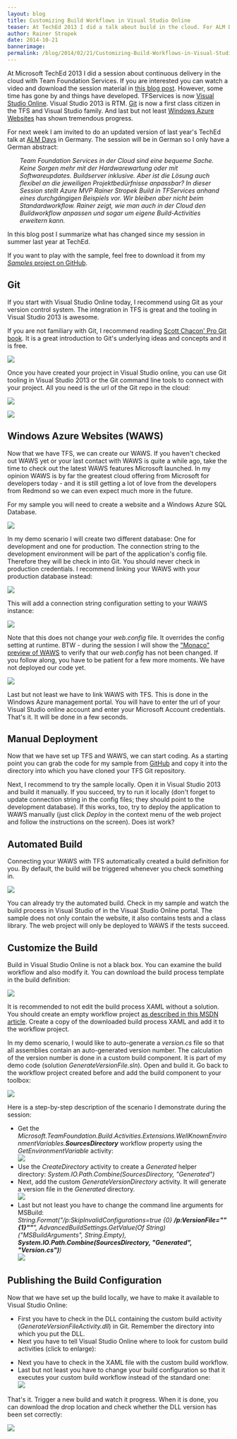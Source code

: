 ```yaml
---
layout: blog
title: Customizing Build Workflows in Visual Studio Online
teaser: At TechEd 2013 I did a talk about build in the cloud. For ALM Days next week, Microsoft invited me to do an updated version of this session. So I brought my samples up-to-date and switched to Git. In this blog post I describe what I will demo during the session.
author: Rainer Stropek
date: 2014-10-21
bannerimage: 
permalink: /blog/2014/02/21/Customizing-Build-Workflows-in-Visual-Studio-Online
---
```


<p xmlns="http://www.w3.org/1999/xhtml">At Microsoft TechEd 2013 I did a session about continuous delivery in the cloud with Team Foundation Services. If you are interested you can watch a video and download the session material in <a href="http://www.software-architects.com/devblog/2013/06/26/MS-TechEd-2013-Talk-Continuous-Integration-with-Team-Foundation-Services-and-Windows-Azure-Websites" target="_blank">this blog post</a>. However, some time has gone by and things have developed. TFServices is now <a href="http://www.visualstudio.com/" target="_blank">Visual Studio Online</a>. Visual Studio 2013 is RTM. <a href="http://git-scm.com/" target="_blank">Git</a> is now a first class citizen in the TFS and Visual Studio family. And last but not least <a href="http://www.windowsazure.com/en-us/services/web-sites/" target="_blank">Windows Azure Websites</a> has shown tremendous progress.</p><p xmlns="http://www.w3.org/1999/xhtml">For next week I am invited to do an updated version of last year's TechEd talk at <a href="http://alm-days.de/" target="_blank">ALM Days</a> in Germany. The session will be in German so I only have a German abstract:</p><div style="margin-left: 2em" xmlns="http://www.w3.org/1999/xhtml">
  <p>
    <em>Team Foundation Services in der Cloud sind eine bequeme Sache. Keine Sorgen mehr mit der Hardwarewartung oder mit Softwareupdates. Buildserver inklusive. Aber ist die Lösung auch flexibel an die jeweiligen Projektbedürfnisse anpassbar? In dieser Session stellt Azure MVP Rainer Stropek Build in TFServices anhand eines durchgängigen Beispiels vor. Wir bleiben aber nicht beim Standardworkflow. Rainer zeigt, wie man auch in der Cloud den Buildworkflow anpassen und sogar um eigene Build-Activities erweitern kann.</em>
  </p>
</div><p xmlns="http://www.w3.org/1999/xhtml">In this blog post I summarize what has changed since my session in summer last year at TechEd.</p><p class="showcase" xmlns="http://www.w3.org/1999/xhtml">If you want to play with the sample, feel free to download it from my <a href="https://github.com/rstropek/Samples/tree/master/BeeInMyGarden" target="_blank"><em>Samples</em> project on GitHub</a>.</p><h2 xmlns="http://www.w3.org/1999/xhtml">Git</h2><p xmlns="http://www.w3.org/1999/xhtml">If you start with Visual Studio Online today, I recommend using Git as your version control system. The integration in TFS is great and the tooling in Visual Studio 2013 is awesome.</p><p class="showcase" xmlns="http://www.w3.org/1999/xhtml">If you are not familiary with Git, I recommend reading <a href="http://git-scm.com/book/en" target="_blank">Scott Chacon' Pro Git book</a>. It is a great introduction to Git's underlying ideas and concepts and it is free.</p><p xmlns="http://www.w3.org/1999/xhtml">
  <img src="{{site.baseurl}}/content/images/blog/2014/02/VSOnlineGit.png" />
</p><p xmlns="http://www.w3.org/1999/xhtml">Once you have created your project in Visual Studio online, you can use Git tooling in Visual Studio 2013 or the Git command line tools to connect with your project. All you need is the url of the Git repo in the cloud:</p><p xmlns="http://www.w3.org/1999/xhtml">
  <img src="{{site.baseurl}}/content/images/blog/2014/02/GitUrl.png" />
</p><p xmlns="http://www.w3.org/1999/xhtml">
  <img src="{{site.baseurl}}/content/images/blog/2014/02/ConnectTfs.png?mw=650" />
</p><h2 xmlns="http://www.w3.org/1999/xhtml">Windows Azure Websites (WAWS)</h2><p xmlns="http://www.w3.org/1999/xhtml">Now that we have TFS, we can create our WAWS. If you haven't checked out WAWS yet or your last contact with WAWS is quite a while ago, take the time to check out the latest WAWS features Microsoft launched. In my opinion WAWS is by far the greatest cloud offering from Microsoft for developers today - and it is still getting a lot of love from the developers from Redmond so we can even expect much more in the future.</p><p xmlns="http://www.w3.org/1999/xhtml">For my sample you will need to create a website and a Windows Azure SQL Database.</p><p xmlns="http://www.w3.org/1999/xhtml">
  <img src="{{site.baseurl}}/content/images/blog/2014/02/Waws.png?mw=650" />
</p><p xmlns="http://www.w3.org/1999/xhtml">In my demo scenario I will create two different database: One for development and one for production. The connection string to the development environment will be part of the application's config file. Therefore they will be check in into Git. You should never check in production credentials. I recommend linking your WAWS with your production database instead:</p><p xmlns="http://www.w3.org/1999/xhtml">
  <img src="{{site.baseurl}}/content/images/blog/2014/02/LinkDb.png?mw=650" />
</p><p xmlns="http://www.w3.org/1999/xhtml">This will add a connection string configuration setting to your WAWS instance:</p><p xmlns="http://www.w3.org/1999/xhtml">
  <img src="{{site.baseurl}}/content/images/blog/2014/02/ConnectionString.png?mw=650" />
</p><p xmlns="http://www.w3.org/1999/xhtml">Note that this does not change your <em>web.config</em> file. It overrides the config setting at runtime. BTW - during the session I will show the <a href="http://www.thenextdoorgeek.com/post/Editing-Windows-Azure-Web-Sites-online-with-the-new-shiny-Monaco" target="_blank">"Monaco" preview of WAWS</a> to verify that our <em>web.config</em> has not been changed. If you follow along, you have to be patient for a few more moments. We have not deployed our code yet.</p><p xmlns="http://www.w3.org/1999/xhtml">
  <img src="{{site.baseurl}}/content/images/blog/2014/02/webconfig.png?mw=650" />
</p><p xmlns="http://www.w3.org/1999/xhtml">Last but not least we have to link WAWS with TFS. This is done in the Windows Azure management portal. You will have to enter the url of your Visual Studio online account and enter your Microsoft Account credentials. That's it. It will be done in a few seconds.</p><h2 xmlns="http://www.w3.org/1999/xhtml">Manual Deployment</h2><p xmlns="http://www.w3.org/1999/xhtml">Now that we have set up TFS and WAWS, we can start coding. As a starting point you can grab the code for my sample from <a href="https://github.com/rstropek/Samples/tree/master/BeeInMyGarden">GitHub</a> and copy it into the directory into which you have cloned your TFS Git repository.<br /></p><p xmlns="http://www.w3.org/1999/xhtml">Next, I recommend to try the sample locally. Open it in Visual Studio 2013 and build it manually. If you succeed, try to run it locally (don't forget to update connection string in the config files; they should point to the development database). If this works, too, try to deploy the application to WAWS manually (just click <em>Deploy</em> in the context menu of the web project and follow the instructions on the screen). Does ist work?</p><h2 xmlns="http://www.w3.org/1999/xhtml">Automated Build</h2><p xmlns="http://www.w3.org/1999/xhtml">Connecting your WAWS with TFS automatically created a build definition for you. By default, the build will be triggered whenever you check something in.</p><p xmlns="http://www.w3.org/1999/xhtml">
  <img src="{{site.baseurl}}/content/images/blog/2014/02/BuildDef.png?mw=650" />
</p><p xmlns="http://www.w3.org/1999/xhtml">You can already try the automated build. Check in my sample and watch the build process in Visual Studio of in the Visual Studio Online portal. The sample does not only contain the website, it also contains tests and a class library. The web project will only be deployed to WAWS if the tests succeed.</p><h2 xmlns="http://www.w3.org/1999/xhtml">Customize the Build</h2><p xmlns="http://www.w3.org/1999/xhtml">Build in Visual Studio Online is not a black box. You can examine the build workflow and also modify it. You can download the build process template in the build definition:</p><p xmlns="http://www.w3.org/1999/xhtml">
  <img src="{{site.baseurl}}/content/images/blog/2014/02/DownloadBuildXaml.png" />
</p><p class="showcase" xmlns="http://www.w3.org/1999/xhtml">It is recommended to not edit the build process XAML without a solution. You should create an empty workflow project <a href="http://msdn.microsoft.com/en-us/library/dd647551.aspx" target="_blank">as described in this MSDN article</a>. Create a copy of the downloaded build process XAML and add it to the workflow project.</p><p xmlns="http://www.w3.org/1999/xhtml">In my demo scenario, I would like to auto-generate a <em>version.cs</em> file so that all assemblies contain an auto-generated version number. The calculation of the version number is done in a custom build component. It is part of my demo code (solution <em>GenerateVersionFile.sln</em>). Open and build it. Go back to the workflow project created before and add the build component to your toolbox:</p><p xmlns="http://www.w3.org/1999/xhtml">
  <img src="{{site.baseurl}}/content/images/blog/2014/02/ChooseItems.png" />
</p><p xmlns="http://www.w3.org/1999/xhtml">Here is a step-by-step description of the scenario I demonstrate during the session:</p><ul xmlns="http://www.w3.org/1999/xhtml">
  <li>Get the <em>Microsoft.TeamFoundation.Build.Activities.Extensions.WellKnownEnvironmentVariables.<strong>SourcesDirectory</strong></em> workflow property using the <em>GetEnvironmentVariable</em> activity:
<br /><img src="{{site.baseurl}}/content/images/blog/2014/02/GetSourcesDirectory.png?mw=650" /><br /></li>
  <li>Use the <em>CreateDirectory</em> activity to create a <em>Generated</em> helper directory: <em>System.IO.Path.Combine(SourcesDirectory, "Generated")</em></li>
  <li>Next, add the custom <em>GenerateVersionDirectory</em> activity. It will generate a version file in the <em>Generated</em> directory.
<br /><img src="{{site.baseurl}}/content/images/blog/2014/02/GenerateVersionFile.png" /></li>
  <li>Last but not least you have to change the command line arguments for MSBuild:
<br /><em>String.Format("/p:SkipInvalidConfigurations=true {0} <strong>/p:VersionFile=""{1}""</strong>", AdvancedBuildSettings.GetValue(Of String)("MSBuildArguments", String.Empty), <strong>System.IO.Path.Combine(SourcesDirectory, "Generated", "Version.cs")</strong>)
<br /><img src="{{site.baseurl}}/content/images/blog/2014/02/CommandLineArgs.png?mw=650" /></em><br /></li>
</ul><h2 xmlns="http://www.w3.org/1999/xhtml">Publishing the Build Configuration</h2><p xmlns="http://www.w3.org/1999/xhtml">Now that we have set up the build locally, we have to make it available to Visual Studio Online:</p><ul xmlns="http://www.w3.org/1999/xhtml">
  <li>First you have to check in the DLL containing the custom build activity (<em>GenerateVersionFileActivity.dll</em>) in Git. Remember the directory into which you put the DLL.</li>
  <li>Next you have to tell Visual Studio Online where to look for custom build activities (click to enlarge):
<br /></li>
</ul><f:function name="Composite.Media.ImageGallery.Slimbox2" xmlns:f="http://www.composite.net/ns/function/1.0">
  <f:param name="MediaImage" value="MediaArchive:a4238ec0-5cdd-4b56-8933-95be0d7d3ea4" xmlns:f="http://www.composite.net/ns/function/1.0" />
  <f:param name="ThumbnailMaxWidth" value="650" xmlns:f="http://www.composite.net/ns/function/1.0" />
  <f:param name="ImageMaxWidth" value="1920" xmlns:f="http://www.composite.net/ns/function/1.0" />
  <f:param name="ImageMaxHeight" value="1280" xmlns:f="http://www.composite.net/ns/function/1.0" />
</f:function><ul xmlns="http://www.w3.org/1999/xhtml">
  <li>Next you have to check in the XAML file with the custom build workflow.</li>
  <li>Last but not least you have to change your build configuration so that it executes your custom build workflow instead of the standard one:
<br /><img src="{{site.baseurl}}/content/images/blog/2014/02/CustomBuildWorkflow.png?mw=650" /><br /></li>
</ul><p xmlns="http://www.w3.org/1999/xhtml">That's it. Trigger a new build and watch it progress. When it is done, you can download the drop location and check whether the DLL version has been set correctly:<br /></p><p xmlns="http://www.w3.org/1999/xhtml">
  <img src="{{site.baseurl}}/content/images/blog/2014/02/DropLocation.png" />
</p>